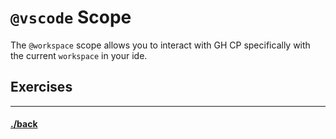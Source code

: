 # `@vscode` Scope
The `@workspace` scope allows you to interact with GH CP specifically with the current `workspace` in your ide.


## Exercises




---
#### [./back](./README.md)
